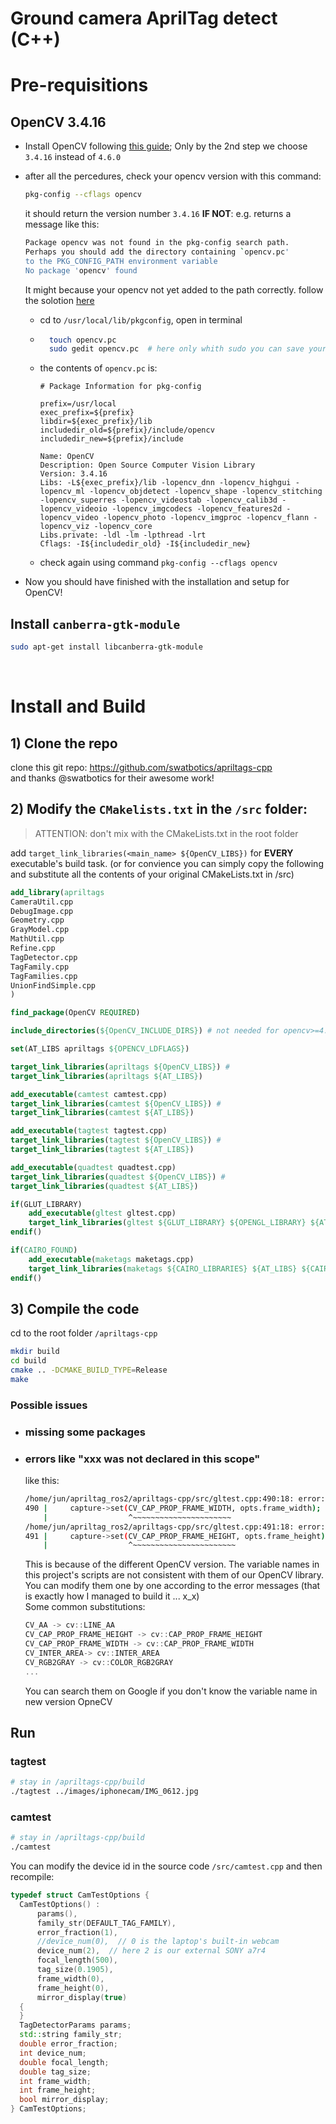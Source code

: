 # Ground camera AprilTag detect (C++)

# Pre-requisitions
## OpenCV 3.4.16
- Install OpenCV following [this guide](https://www.geeksforgeeks.org/how-to-install-opencv-in-c-on-linux/); Only by the 2nd step we choose `3.4.16` instead of `4.6.0`
- after all the percedures, check your opencv version with this command:
    ```bash
    pkg-config --cflags opencv
    ```
    it should return the version number `3.4.16`
    **IF NOT**:
    e.g. returns a message like this:
    ```bash
    Package opencv was not found in the pkg-config search path.
    Perhaps you should add the directory containing `opencv.pc'
    to the PKG_CONFIG_PATH environment variable
    No package 'opencv' found
    ```
    It might because your opencv not yet added to the path correctly. follow the solotion [here](https://stackoverflow.com/questions/15320267/package-opencv-was-not-found-in-the-pkg-config-search-path)  

  - cd to `/usr/local/lib/pkgconfig`, open in terminal
  - ```bash
      touch opencv.pc
      sudo gedit opencv.pc  # here only whith sudo you can save your changes!
      ```
  - the contents of `opencv.pc` is:
      ```
      # Package Information for pkg-config

      prefix=/usr/local
      exec_prefix=${prefix}
      libdir=${exec_prefix}/lib
      includedir_old=${prefix}/include/opencv
      includedir_new=${prefix}/include

      Name: OpenCV
      Description: Open Source Computer Vision Library
      Version: 3.4.16
      Libs: -L${exec_prefix}/lib -lopencv_dnn -lopencv_highgui -lopencv_ml -lopencv_objdetect -lopencv_shape -lopencv_stitching -lopencv_superres -lopencv_videostab -lopencv_calib3d -lopencv_videoio -lopencv_imgcodecs -lopencv_features2d -lopencv_video -lopencv_photo -lopencv_imgproc -lopencv_flann -lopencv_viz -lopencv_core
      Libs.private: -ldl -lm -lpthread -lrt
      Cflags: -I${includedir_old} -I${includedir_new}
      ```
  - check again using command `pkg-config --cflags opencv`
- Now you should have finished with the installation and setup for OpenCV!
## Install `canberra-gtk-module`
  ```bash
  sudo apt-get install libcanberra-gtk-module
  ```
<br/>

# Install and Build
## 1) Clone the repo
 clone this git repo: https://github.com/swatbotics/apriltags-cpp  
and thanks @swatbotics for their awesome work!
## 2) Modify the `CMakelists.txt` in the `/src` folder:  
> ATTENTION: don't mix with the CMakeLists.txt in the root folder  

add `target_link_libraries(<main_name> ${OpenCV_LIBS})` for **EVERY** executable's build task. 
(or for convience you can simply copy the following and substitute all the contents of your original CMakeLists.txt in /src)
```cmake
add_library(apriltags
CameraUtil.cpp
DebugImage.cpp
Geometry.cpp
GrayModel.cpp
MathUtil.cpp
Refine.cpp
TagDetector.cpp
TagFamily.cpp
TagFamilies.cpp
UnionFindSimple.cpp
)

find_package(OpenCV REQUIRED)

include_directories(${OpenCV_INCLUDE_DIRS}) # not needed for opencv>=4.0

set(AT_LIBS apriltags ${OPENCV_LDFLAGS})

target_link_libraries(apriltags ${OpenCV_LIBS}) #
target_link_libraries(apriltags ${AT_LIBS})

add_executable(camtest camtest.cpp)
target_link_libraries(camtest ${OpenCV_LIBS}) #
target_link_libraries(camtest ${AT_LIBS})

add_executable(tagtest tagtest.cpp)
target_link_libraries(tagtest ${OpenCV_LIBS}) #
target_link_libraries(tagtest ${AT_LIBS})

add_executable(quadtest quadtest.cpp)
target_link_libraries(quadtest ${OpenCV_LIBS}) #
target_link_libraries(quadtest ${AT_LIBS})

if(GLUT_LIBRARY)
    add_executable(gltest gltest.cpp)
    target_link_libraries(gltest ${GLUT_LIBRARY} ${OPENGL_LIBRARY} ${AT_LIBS})
endif()

if(CAIRO_FOUND)
    add_executable(maketags maketags.cpp)
    target_link_libraries(maketags ${CAIRO_LIBRARIES} ${AT_LIBS} ${CAIRO_LIBS})
endif()

```
## 3) Compile the code
cd to the root folder `/apriltags-cpp`
```bash
mkdir build
cd build
cmake .. -DCMAKE_BUILD_TYPE=Release
make
```
### Possible issues
- ### missing some packages
- ### errors like "xxx was not declared in this scope"
  like this:
  ```bash
  /home/jun/apriltag_ros2/apriltags-cpp/src/gltest.cpp:490:18: error: ‘CV_CAP_PROP_FRAME_WIDTH’ was not declared in this scope
  490 |     capture->set(CV_CAP_PROP_FRAME_WIDTH, opts.frame_width);
      |                  ^~~~~~~~~~~~~~~~~~~~~~~
  /home/jun/apriltag_ros2/apriltags-cpp/src/gltest.cpp:491:18: error: ‘CV_CAP_PROP_FRAME_HEIGHT’ was not declared in this scope
  491 |     capture->set(CV_CAP_PROP_FRAME_HEIGHT, opts.frame_height);
      |                  ^~~~~~~~~~~~~~~~~~~~~~~~
  ```
  This is because of the different OpenCV version. The variable names in this project's scripts are not consistent with them of our OpenCV library.  
  You can modify them one by one according to the error messages (that is exactly how I managed to build it ... x_x)  
  Some common substitutions:
  ```cpp
  CV_AA -> cv::LINE_AA
  CV_CAP_PROP_FRAME_HEIGHT -> cv::CAP_PROP_FRAME_HEIGHT
  CV_CAP_PROP_FRAME_WIDTH -> cv::CAP_PROP_FRAME_WIDTH
  CV_INTER_AREA-> cv::INTER_AREA
  CV_RGB2GRAY -> cv::COLOR_RGB2GRAY
  ...
  ```
  You can search them on Google if you don't know the variable name in new version OpneCV
## Run
### tagtest
```bash
# stay in /apriltags-cpp/build
./tagtest ../images/iphonecam/IMG_0612.jpg
```
### camtest
```bash
# stay in /apriltags-cpp/build
./camtest
```
You can modify the device id in the source code `/src/camtest.cpp` and then recompile:
```cpp
typedef struct CamTestOptions {
  CamTestOptions() :
      params(),
      family_str(DEFAULT_TAG_FAMILY),
      error_fraction(1),
      //device_num(0),  // 0 is the laptop's built-in webcam
      device_num(2),  // here 2 is our external SONY a7r4
      focal_length(500),
      tag_size(0.1905),
      frame_width(0),
      frame_height(0),
      mirror_display(true)
  {
  }
  TagDetectorParams params;
  std::string family_str;
  double error_fraction;
  int device_num;
  double focal_length;
  double tag_size;
  int frame_width;
  int frame_height;
  bool mirror_display;
} CamTestOptions;
```
